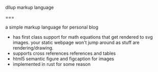 dllup markup language

===

a simple markup language for personal blog

* has first class support for math equations that get rendered to svg images. your static webpage won't jump around as stuff are rendering/drawing.
* supports cross references references and tables
* html5 semantic figure and figcaption for images
* implemented in rust for some reason

